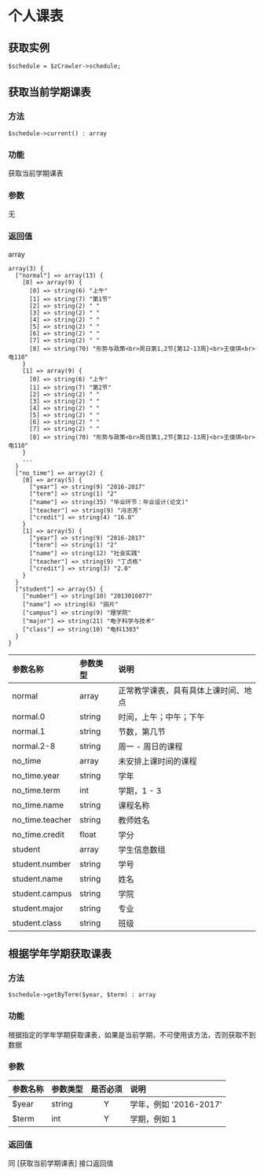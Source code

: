 # 个人课表

## 获取实例

```
$schedule = $zCrawler->schedule;
```


## 获取当前学期课表

### 方法

```
$schedule->current() : array
```

### 功能

获取当前学期课表


### 参数

无

### 返回值

array
```
array(3) {
  ["normal"] => array(13) {
    [0] => array(9) {
      [0] => string(6) "上午"
      [1] => string(7) "第1节"
      [2] => string(2) " "
      [3] => string(2) " "
      [4] => string(2) " "
      [5] => string(2) " "
      [6] => string(2) " "
      [7] => string(2) " "
      [8] => string(70) "形势与政策<br>周日第1,2节{第12-13周}<br>王俊琪<br>电110"
    }
    [1] => array(9) {
      [0] => string(6) "上午"
      [1] => string(7) "第2节"
      [2] => string(2) " "
      [3] => string(2) " "
      [4] => string(2) " "
      [5] => string(2) " "
      [6] => string(2) " "
      [7] => string(2) " "
      [8] => string(70) "形势与政策<br>周日第1,2节{第12-13周}<br>王俊琪<br>电110"
    }
    ...
  }
  ["no_time"] => array(2) {
    [0] => array(5) {
      ["year"] => string(9) "2016-2017"
      ["term"] => string(1) "2"
      ["name"] => string(35) "毕业环节：毕业设计(论文)"
      ["teacher"] => string(9) "冯志芳"
      ["credit"] => string(4) "16.0"
    }
    [1] => array(5) {
      ["year"] => string(9) "2016-2017"
      ["term"] => string(1) "2"
      ["name"] => string(12) "社会实践"
      ["teacher"] => string(9) "丁贞栋"
      ["credit"] => string(3) "2.0"
    }
  }
  ["student"] => array(5) {
    ["number"] => string(10) "2013016077"
    ["name"] => string(6) "田片"
    ["campus"] => string(9) "理学院"
    ["major"] => string(21) "电子科学与技术"
    ["class"] => string(10) "电科1303"
  }
}
```

参数名称 | 参数类型 | 说明
:--- | :--- | :---
normal | array | 正常教学课表，具有具体上课时间、地点
normal.0 | string | 时间，上午；中午；下午
normal.1 | string | 节数，第几节
normal.2-8 | string | 周一 - 周日的课程
no_time | array | 未安排上课时间的课程
no_time.year | string | 学年
no_time.term | int | 学期，1 - 3
no_time.name | string | 课程名称
no_time.teacher | string | 教师姓名
no_time.credit | float | 学分
student | array | 学生信息数组
student.number | string | 学号
student.name | string | 姓名
student.campus | string | 学院
student.major | string | 专业
student.class | string | 班级


## 根据学年学期获取课表

### 方法

```
$schedule->getByTerm($year, $term) : array
```
### 功能

根据指定的学年学期获取课表，如果是当前学期，不可使用该方法，否则获取不到数据

### 参数

参数名称 | 参数类型 | 是否必须 | 说明
:--- | :--- | :---: | :---
$year | string | Y | 学年，例如 '2016-2017'
$term | int | Y | 学期，例如 1

### 返回值

同 [获取当前学期课表] 接口返回值
